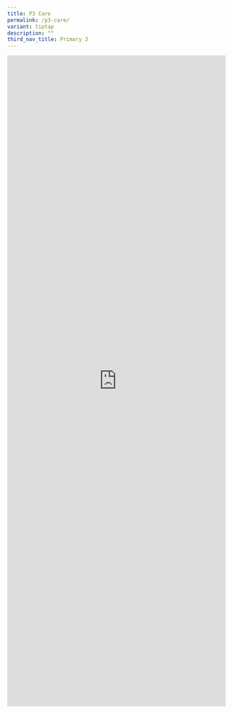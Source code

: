```yaml
---
title: P3 Care
permalink: /p3-care/
variant: tiptap
description: ""
third_nav_title: Primary 3
---
```

<div class="iframe-wrapper">
<iframe height="1500" width="100%" allowfullscreen="true" frameborder="0" src="https://docs.google.com/document/d/e/2PACX-1vQcCgbEbQkzNvHq2jOq2NMGoqQRQeijL6x3LrtVZT_MO72wRfSCuPHQfNEfi1f7zg/pub?embedded=true"></iframe>
</div>
<p></p>
